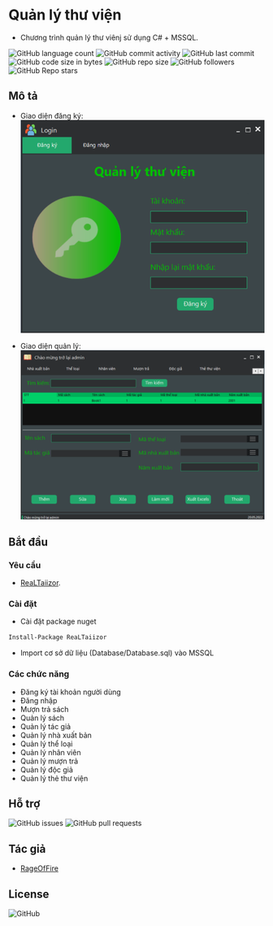 # Quản lý thư viện

* Chương trình quản lý thư viênj sử dụng C# + MSSQL.

![GitHub language count](https://img.shields.io/github/languages/count/RageOfFire/Library-System)
![GitHub commit activity](https://img.shields.io/github/commit-activity/m/RageOfFire/Library-System)
![GitHub last commit](https://img.shields.io/github/last-commit/RageOfFire/Library-System)
![GitHub code size in bytes](https://img.shields.io/github/languages/code-size/RageOfFire/Library-System)
![GitHub repo size](https://img.shields.io/github/repo-size/RageOfFire/Library-System)
![GitHub followers](https://img.shields.io/github/followers/RageOfFire)
![GitHub Repo stars](https://img.shields.io/github/stars/RageOfFire/Library-System)

## Mô tả

* Giao diện đăng ký:
![Giao diện đăng ký](/IMG/DangKy.png?raw=true "Giao diện đăng ký")

* Giao diện quản lý:
![Giao diện quản lý](/IMG/QuanLy.png?raw=true "Giao diện quản lý")

## Bắt đầu

### Yêu cầu

* [ReaLTaiizor](https://github.com/Taiizor/ReaLTaiizor).

### Cài đặt

* Cài đặt package nuget

```sh
Install-Package ReaLTaiizor
```

* Import cơ sở dữ liệu (Database/Database.sql) vào MSSQL

### Các chức năng

* Đăng ký tài khoản người dùng
* Đăng nhập
* Mượn trả sách
* Quản lý sách
* Quản lý tác giả
* Quản lý nhà xuất bản
* Quản lý thể loại
* Quản lý nhân viên
* Quản lý mượn trả
* Quản lý độc giả
* Quản lý thẻ thư viện

## Hỗ trợ

![GitHub issues](https://img.shields.io/github/issues/RageOfFire/Library-System)
![GitHub pull requests](https://img.shields.io/github/issues-pr/RageOfFire/Library-System)

## Tác giả

* [RageOfFire](https://github.com/RageOfFire)

## License

![GitHub](https://img.shields.io/github/license/RageOfFire/Library-System)
